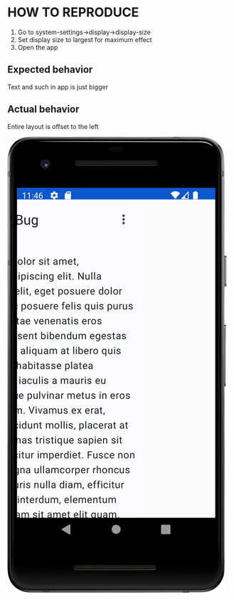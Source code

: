 # HOW TO REPRODUCE

1. Go to system-settings->display->display-size
2. Set display size to largest for maximum effect
3. Open the app

## Expected behavior

Text and such in app is just bigger

## Actual behavior

Entire layout is offset to the left

![image showing the bug](https://github.com/spacecowboy/JetpackComposeOffsetBug/blob/6c3fc8727e63ebc32ee3069c679649963f0e16a5/offset.png)
